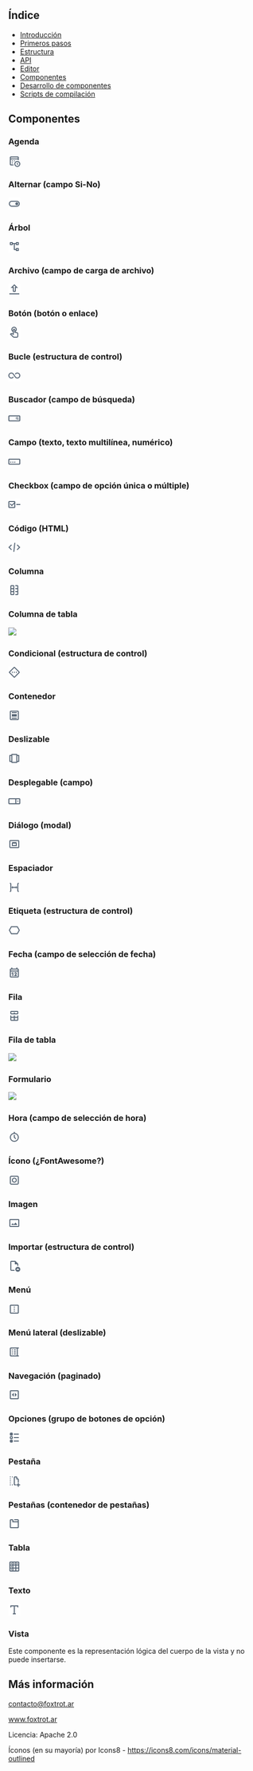 ## Índice

- [Introducción](../README.md)
- [Primeros pasos](primeros-pasos.md)
- [Estructura](estructura.md)
- [API](api.md)
- [Editor](editor.md)
- [Componentes](editor.md)
- [Desarrollo de componentes](componentes-estructura.md)
- [Scripts de compilación](scripts.md)

## Componentes

### Agenda
![](documentacion/img/iconos/agenda.png)

### Alternar (campo Si-No)
![](documentacion/img/iconos/alternar.png)

### Árbol
![](documentacion/img/iconos/arbol.png)

### Archivo (campo de carga de archivo)
![](documentacion/img/iconos/archivo.png)

### Botón (botón o enlace)
![](documentacion/img/iconos/boton.png)

### Bucle (estructura de control)
![](documentacion/img/iconos/bucle.png)

### Buscador (campo de búsqueda)
![](documentacion/img/iconos/buscador.png)

### Campo (texto, texto multilínea, numérico)
![](documentacion/img/iconos/campo.png)

### Checkbox (campo de opción única o múltiple)
![](documentacion/img/iconos/checkbox.png)

### Código (HTML)
![](documentacion/img/iconos/codigo.png)

### Columna
![](documentacion/img/iconos/columna.png)

### Columna de tabla
![](documentacion/img/iconos/tabla-columna.png)

### Condicional (estructura de control)
![](documentacion/img/iconos/condicional.png)

### Contenedor
![](documentacion/img/iconos/contenedor.png)

### Deslizable
![](documentacion/img/iconos/deslizable.png)

### Desplegable (campo)
![](documentacion/img/iconos/desplegable.png)

### Diálogo (modal)
![](documentacion/img/iconos/dialogo.png)

### Espaciador
![](documentacion/img/iconos/espaciador.png)

### Etiqueta (estructura de control)
![](documentacion/img/iconos/etiqueta.png)

### Fecha (campo de selección de fecha)
![](documentacion/img/iconos/fecha.png)

### Fila 
![](documentacion/img/iconos/fila.png)

### Fila de tabla
![](documentacion/img/iconos/tabla-fila.png)

### Formulario
![](documentacion/img/iconos/formpng)

### Hora (campo de selección de hora)
![](documentacion/img/iconos/hora.png)

### Ícono (¿FontAwesome?)
![](documentacion/img/iconos/icono.png)

### Imagen
![](documentacion/img/iconos/imagen.png)

### Importar (estructura de control)
![](documentacion/img/iconos/importar.png)

### Menú
![](documentacion/img/iconos/menu.png)

### Menú lateral (deslizable)
![](documentacion/img/iconos/menu-lateral.png)

### Navegación (paginado)
![](documentacion/img/iconos/navegacion.png)

### Opciones (grupo de botones de opción)
![](documentacion/img/iconos/opciones.png)

### Pestaña
![](documentacion/img/iconos/pestana.png)

### Pestañas (contenedor de pestañas)
![](documentacion/img/iconos/pestanas.png)

### Tabla
![](documentacion/img/iconos/tabla.png)

### Texto
![](documentacion/img/iconos/texto.png)

### Vista

Este componente es la representación lógica del cuerpo de la vista y no puede insertarse.

## Más información

contacto@foxtrot.ar

www.foxtrot.ar

Licencia: Apache 2.0

Íconos (en su mayoría) por Icons8 - https://icons8.com/icons/material-outlined
